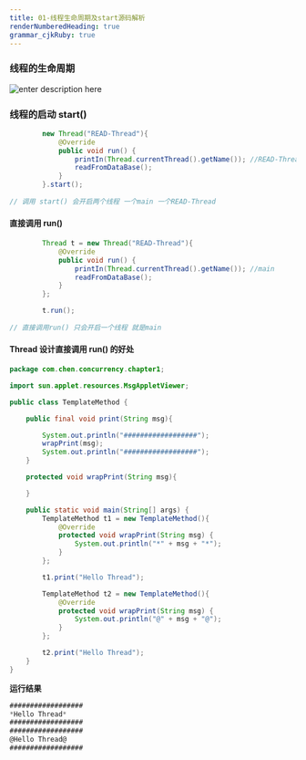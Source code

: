 ```yaml
---
title: 01-线程生命周期及start源码解析
renderNumberedHeading: true
grammar_cjkRuby: true
---
```


### 线程的生命周期
![enter description here](http://m.qpic.cn/psb?/V127THue4SJ8gD/mZjvIrdwacFhbW7bNzFQvHHLlJOj00d9pJXsM08UWkc!/b/dL8AAAAAAAAA&bo=zgTKAQAAAAADByM!&rf=viewer_4)

### 线程的启动 start()

```java
        new Thread("READ-Thread"){
            @Override
            public void run() {
                printIn(Thread.currentThread().getName()); //READ-Thread
                readFromDataBase();
            }
        }.start();
			
// 调用 start() 会开启两个线程 一个main 一个READ-Thread
```
#### 直接调用 run()
```java
        Thread t = new Thread("READ-Thread"){
            @Override
            public void run() {
                printIn(Thread.currentThread().getName()); //main
                readFromDataBase();
            }
        };

        t.run();
		
// 直接调用run() 只会开启一个线程 就是main
```
#### Thread 设计直接调用 run() 的好处
```java
package com.chen.concurrency.chapter1;

import sun.applet.resources.MsgAppletViewer;

public class TemplateMethod {

    public final void print(String msg){

        System.out.println("##################");
        wrapPrint(msg);
        System.out.println("##################");
    }

    protected void wrapPrint(String msg){

    }

    public static void main(String[] args) {
        TemplateMethod t1 = new TemplateMethod(){
            @Override
            protected void wrapPrint(String msg) {
                System.out.println("*" + msg + "*");
            }
        };

        t1.print("Hello Thread");

        TemplateMethod t2 = new TemplateMethod(){
            @Override
            protected void wrapPrint(String msg) {
                System.out.println("@" + msg + "@");
            }
        };

        t2.print("Hello Thread");
    }
}

```
**运行结果**
```javascript
##################
*Hello Thread*
##################
##################
@Hello Thread@
##################
```


